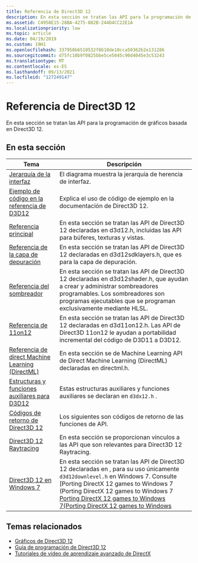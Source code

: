 ```yaml
---
title: Referencia de Direct3D 12
description: En esta sección se tratan las API para la programación de gráficos basada en Direct3D 12.
ms.assetid: C4958E15-28BA-4275-882B-244D4CC22E1A
ms.localizationpriority: low
ms.topic: article
ms.date: 04/19/2019
ms.custom: 19H1
ms.openlocfilehash: 337958b6510532f8610de10cca50362b2e131286
ms.sourcegitcommit: d75fc10b9f0825bbe5ce5045c90d4045e3c53243
ms.translationtype: MT
ms.contentlocale: es-ES
ms.lasthandoff: 09/13/2021
ms.locfileid: "127249147"
---
```

# <a name="direct3d-12-reference"></a>Referencia de Direct3D 12

En esta sección se tratan las API para la programación de gráficos basada en Direct3D 12.

## <a name="in-this-section"></a>En esta sección

| Tema | Descripción |
|-|-|
| [Jerarquía de la interfaz](interface-hierarchy.md) | El diagrama muestra la jerarquía de herencia de interfaz. |
| [Ejemplo de código en la referencia de D3D12](notes-on-example-code.md) | Explica el uso de código de ejemplo en la documentación de Direct3D 12. |
| [Referencia principal](direct3d-12-core-reference.md) | En esta sección se tratan las API de Direct3D 12 declaradas en d3d12.h, incluidas las API para búferes, texturas y vistas. |
| [Referencia de la capa de depuración](direct3d-12-sdklayers-reference.md) | En esta sección se tratan las API de Direct3D 12 declaradas en d3d12sdklayers.h, que es para la capa de depuración. |
| [Referencia del sombreador](d3d12-graphics-reference-shader-reference.md) | En esta sección se tratan las API de Direct3D 12 declaradas en d3d12shader.h, que ayudan a crear y administrar sombreadores programables. Los sombreadores son programas ejecutables que se programan exclusivamente mediante HLSL. |
| [Referencia de 11on12](direct3d-11on12-reference.md) | En esta sección se tratan las API de Direct3D 12 declaradas en d3d11on12.h. Las API de Direct3D 11on12 le ayudan a portabilidad incremental del código de D3D11 a D3D12. |
| [Referencia de direct Machine Learning (DirectML)](direct3d-directml-reference.md) | En esta sección se de Machine Learning API de Direct Machine Learning (DirectML) declaradas en directml.h. |
| [Estructuras y funciones auxiliares para D3D12](helper-structures-and-functions-for-d3d12.md) | Estas estructuras auxiliares y funciones auxiliares se declaran en `d3dx12.h` . |
| [Códigos de retorno de Direct3D 12](d3d12-graphics-reference-returnvalues.md) | Los siguientes son códigos de retorno de las funciones de API. |
| [Direct3D 12 Raytracing](direct3d-12-raytracing.md) | En esta sección se proporcionan vínculos a las API que son relevantes para Direct3D 12 Raytracing. |
| [Direct3D 12 en Windows 7](direct3d-12on7-reference.md) | En esta sección se tratan las API de Direct3D 12 declaradas en , para su uso únicamente `d3d12downlevel.h` en Windows 7. Consulte [Porting DirectX 12 games to Windows 7 (Porting DirectX 12 games to Windows 7 [Porting DirectX 12 games to Windows 7(Porting DirectX 12 games to Windows](https://devblogs.microsoft.com/directx/porting-directx-12-games-to-windows-7/) |

## <a name="related-topics"></a>Temas relacionados

* [Gráficos de Direct3D 12](direct3d-12-graphics.md)
* [Guía de programación de Direct3D 12](directx-12-programming-guide.md)
* [Tutoriales de vídeo de aprendizaje avanzado de DirectX](https://www.youtube.com/channel/UCiaX2B8XiXR70jaN7NK-FpA)
